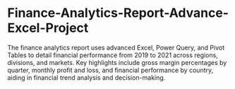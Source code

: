 # Finance-Analytics-Report-Advance-Excel-Project
The finance analytics report uses advanced Excel, Power Query, and Pivot Tables to detail financial performance from 2019 to 2021 across regions, divisions, and markets. Key highlights include gross margin percentages by quarter, monthly profit and loss, and financial performance by country, aiding in financial trend analysis and decision-making.
